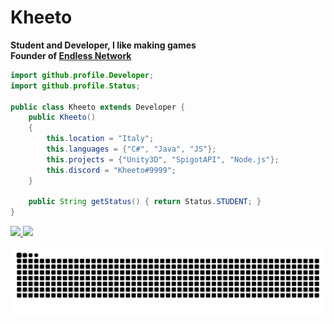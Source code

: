 <h1>
  <b>Kheeto</b>
</h1>

<b>Student and Developer, I like making games</b><br>
<b>Founder of [Endless Network](https://github.com/Endless-Development)</b><br>

```java
import github.profile.Developer;
import github.profile.Status;

public class Kheeto extends Developer {
    public Kheeto()
    {
        this.location = "Italy";
        this.languages = {"C#", "Java", "JS"};
        this.projects = {"Unity3D", "SpigotAPI", "Node.js"};
        this.discord = "Kheeto#9999";
    }

    public String getStatus() { return Status.STUDENT; }
}
```
<p align="left">
  <a href="https://github.com/raffreddat0/">
  <img width="49.5%" src="https://github-readme-stats.vercel.app/api?username=Kheeto&theme=react&count_private=true&show_icons=true&cache_seconds=1800&hide_border=true&include_all_commits=false&disable_animations=true&hide_title=true" />
    <img width="44.5%" src="https://github-readme-streak-stats.herokuapp.com/?user=Kheeto&theme=react&hide_border=true" />
  </a>
</p>
<a href=#><img src="github-user-contribution.svg"></a>
